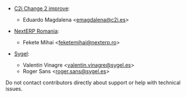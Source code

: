 - [C2i Change 2 improve](http://www.c2i.es):
  - Eduardo Magdalena \<<emagdalena@c2i.es>\>

- [NextERP Romania](https://www.nexterp.ro):
  - Fekete Mihai \<<feketemihai@nexterp.ro>\>

- [Sygel](http://www.sygel.es):
  - Valentín Vinagre \<<valentin.vinagre@sygel.es>\>
  - Roger Sans \<<roger.sans@sygel.es>\>

Do not contact contributors directly about support or help with
technical issues.
